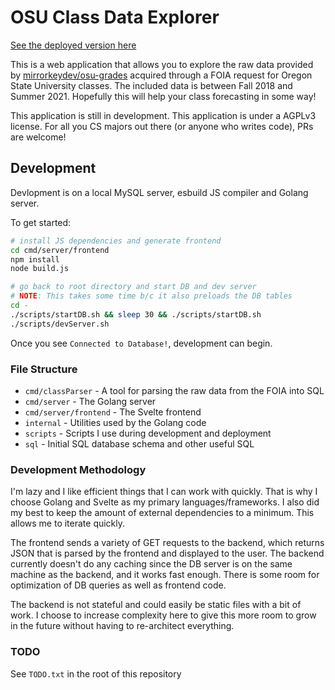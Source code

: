 # OSU Class Data Explorer

[See the deployed version here](https://osuclassdata.ethohampton.com)

This is a web application that allows you to explore the raw data provided by [mirrorkeydev/osu-grades](https://github.com/mirrorkeydev/osu-grades) acquired through a FOIA request for Oregon State University classes. The included data is between Fall 2018 and Summer 2021. Hopefully this will help your class forecasting in some way!

This application is still in development. This application is under a AGPLv3 license. For all you CS majors out there (or anyone who writes code), PRs are welcome!

## Development

Devlopment is on a local MySQL server, esbuild JS compiler and Golang server.

To get started:
```bash
# install JS dependencies and generate frontend
cd cmd/server/frontend
npm install
node build.js

# go back to root directory and start DB and dev server
# NOTE: This takes some time b/c it also preloads the DB tables
cd -
./scripts/startDB.sh && sleep 30 && ./scripts/startDB.sh
./scripts/devServer.sh
```
Once you see `Connected to Database!`, development can begin.

### File Structure

- `cmd/classParser` - A tool for parsing the raw data from the FOIA into SQL
- `cmd/server` - The Golang server
- `cmd/server/frontend` - The Svelte frontend
- `internal` - Utilities used by the Golang code
- `scripts` - Scripts I use during development and deployment
- `sql` - Initial SQL database schema and other useful SQL

### Development Methodology

I'm lazy and I like efficient things that I can work with quickly. That is why I choose Golang and Svelte as my primary languages/frameworks. I also did my best to keep the amount of external dependencies to a minimum. This allows me to iterate quickly.

The frontend sends a variety of GET requests to the backend, which returns JSON that is parsed by the frontend and displayed to the user. The backend currently doesn't do any caching since the DB server is on the same machine as the backend, and it works fast enough. There is some room for optimization of DB queries as well as frontend code.

The backend is not stateful and could easily be static files with a bit of work. I choose to increase complexity here to give this more room to grow in the future without having to re-architect everything.

### TODO

See `TODO.txt` in the root of this repository
